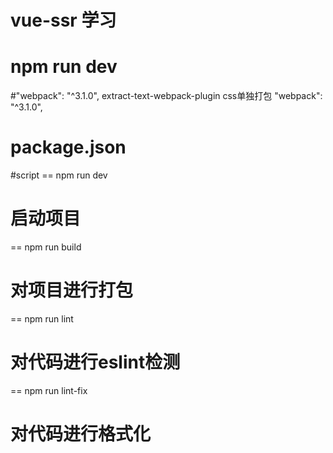 
vue-ssr 学习
======================

npm run dev
======================

#"webpack": "^3.1.0",
extract-text-webpack-plugin css单独打包 "webpack": "^3.1.0",

package.json
======================
#script
== npm run dev
# 启动项目

== npm run build
# 对项目进行打包

== npm run lint
# 对代码进行eslint检测

== npm run lint-fix
# 对代码进行格式化
